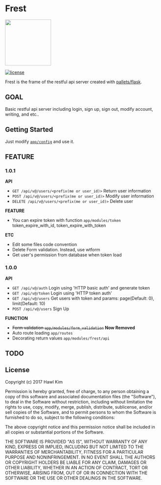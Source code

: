 Frest
=====
<img src="https://raw.githubusercontent.com/h4wldev/frest/master/frest.png" height="150">

[![license](https://img.shields.io/github/license/mashape/apistatus.svg)](https://github.com/h4wldev/Frest/blob/master/LICENSE)

Frest is the frame of the restful api server created with [pallets/flask](https://github.com/pallets/flask).

## GOAL
Basic restful api server including login, sign up, sign out, modify account, writing, and etc..

## Getting Started
Just modify [`app/config`](https://github.com/h4wldev/Frest/blob/master/app/config.py) and use it.

## FEATURE
### 1.0.1
__API__
- `GET /api/v@/users/<prefix(me or user_id)>` Return user information
- `POST /api/v@/users/<prefix(me or user_id)>` Modify user information
- `DELETE /api/v@/users/<prefix(me or user_id)>` Delete user

__FEATURE__
- You can expire token with function `app/modules/token` token_expire_with_id, token_expire_with_token

__ETC__
- Edit some files code convention
- Delete Form validation. Instead, use wtform
- Get user's permission from database when token load

### 1.0.0
__API__
- `GET /api/v@/auth` Login using 'HTTP basic auth' and generate token
- `GET /api/v@/token` Login using 'HTTP token auth'
- `GET /api/v@/users` Get users with token and params: page(Default: 0), limit(Default: 10)
- `POST /api/v@/users` Sign Up

__FUNCTION__
- ~~Form validation `app/modules/form_validation`~~ __Now Removed__
- Auto route loading `app/routes`
- Decorating return values `app/modules/frest/api`

## TODO

## License
Copyright (c) 2017 Hawl Kim

Permission is hereby granted, free of charge, to any person obtaining a copy
of this software and associated documentation files (the "Software"), to deal
in the Software without restriction, including without limitation the rights
to use, copy, modify, merge, publish, distribute, sublicense, and/or sell
copies of the Software, and to permit persons to whom the Software is
furnished to do so, subject to the following conditions:

The above copyright notice and this permission notice shall be included in all
copies or substantial portions of the Software.

THE SOFTWARE IS PROVIDED "AS IS", WITHOUT WARRANTY OF ANY KIND, EXPRESS OR
IMPLIED, INCLUDING BUT NOT LIMITED TO THE WARRANTIES OF MERCHANTABILITY,
FITNESS FOR A PARTICULAR PURPOSE AND NONINFRINGEMENT. IN NO EVENT SHALL THE
AUTHORS OR COPYRIGHT HOLDERS BE LIABLE FOR ANY CLAIM, DAMAGES OR OTHER
LIABILITY, WHETHER IN AN ACTION OF CONTRACT, TORT OR OTHERWISE, ARISING FROM,
OUT OF OR IN CONNECTION WITH THE SOFTWARE OR THE USE OR OTHER DEALINGS IN THE
SOFTWARE.
